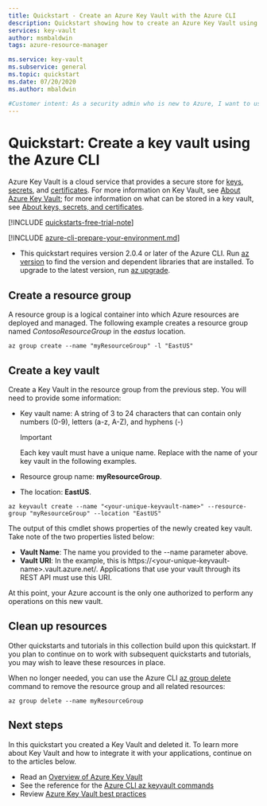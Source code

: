 ```yaml
---
title: Quickstart - Create an Azure Key Vault with the Azure CLI
description: Quickstart showing how to create an Azure Key Vault using the Azure CLI
services: key-vault
author: msmbaldwin
tags: azure-resource-manager

ms.service: key-vault
ms.subservice: general
ms.topic: quickstart
ms.date: 07/20/2020
ms.author: mbaldwin

#Customer intent: As a security admin who is new to Azure, I want to use Key Vault to securely store keys and passwords in Azure
---
```

# Quickstart: Create a key vault using the Azure CLI

Azure Key Vault is a cloud service that provides a secure store for [keys](../keys/index.yml), [secrets](../secrets/index.yml), and [certificates](../certificates/index.yml). For more information on Key Vault, see [About Azure Key Vault](overview.md); for more information on what can be stored in a key vault, see [About keys, secrets, and certificates](about-keys-secrets-certificates.md).

[!INCLUDE [quickstarts-free-trial-note](../../../includes/quickstarts-free-trial-note.md)]

[!INCLUDE [azure-cli-prepare-your-environment.md](../../../includes/azure-cli-prepare-your-environment.md)]

 - This quickstart requires version 2.0.4 or later of the Azure CLI. Run [az version](/cli/azure/reference-index#az_version) to find the version and dependent libraries that are installed. To upgrade to the latest version, run [az upgrade](/cli/azure/reference-index#az_upgrade).

## Create a resource group

A resource group is a logical container into which Azure resources are deployed and managed. The following example creates a resource group named *ContosoResourceGroup* in the *eastus* location.

```azurecli
az group create --name "myResourceGroup" -l "EastUS"
```

## Create a key vault

Create a Key Vault in the resource group from the previous step. You will need to provide some information:

- Key vault name: A string of 3 to 24 characters that can contain only numbers (0-9), letters (a-z, A-Z), and hyphens (-)

  > [!Important]
  > Each key vault must have a unique name. Replace <your-unique-keyvault-name> with the name of your key vault in the following examples.

- Resource group name: **myResourceGroup**.
- The location: **EastUS**.

```azurecli
az keyvault create --name "<your-unique-keyvault-name>" --resource-group "myResourceGroup" --location "EastUS"
```

The output of this cmdlet shows properties of the newly created key vault. Take note of the two properties listed below:

- **Vault Name**: The name you provided to the --name parameter above.
- **Vault URI**: In the example, this is https://&lt;your-unique-keyvault-name&gt;.vault.azure.net/. Applications that use your vault through its REST API must use this URI.

At this point, your Azure account is the only one authorized to perform any operations on this new vault.

## Clean up resources

Other quickstarts and tutorials in this collection build upon this quickstart. If you plan to continue on to work with subsequent quickstarts and tutorials, you may wish to leave these resources in place.

When no longer needed, you can use the Azure CLI [az group delete](/cli/azure/group) command to remove the resource group and all related resources:

```azurecli
az group delete --name myResourceGroup
```

## Next steps

In this quickstart you created a Key Vault and deleted it. To learn more about Key Vault and how to integrate it with your applications, continue on to the articles below.

- Read an [Overview of Azure Key Vault](overview.md)
- See the reference for the [Azure CLI az keyvault commands](/cli/azure/keyvault?view=azure-cli-latest)
- Review [Azure Key Vault best practices](best-practices.md)
